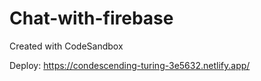 # Chat-with-firebase
Created with CodeSandbox

Deploy: https://condescending-turing-3e5632.netlify.app/
